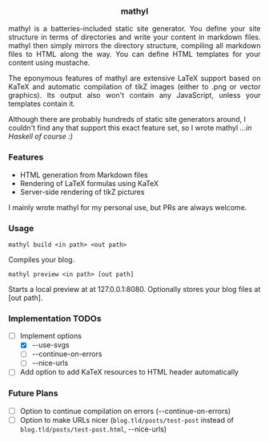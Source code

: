 <h3 align="center">mathyl</h3>

<p align="justify">
mathyl is a batteries-included static site generator. You define your site structure in terms of directories and write your content in markdown files. mathyl then simply mirrors the directory structure, compiling all markdown files to HTML along the way. You can define HTML templates for your content using mustache.
</p>

<p align="justify">
The eponymous features of mathyl are extensive LaTeX support based on KaTeX and automatic compilation of tikZ images (either to .png or vector graphics). Its output also won't contain any JavaScript, unless your templates contain it.
</p>

Although there are probably hundreds of static site generators around, I couldn't find any that support this exact feature set, so I wrote mathyl *...in Haskell of course :)*

### Features
- HTML generation from Markdown files 
- Rendering of LaTeX formulas using KaTeX
- Server-side rendering of tikZ pictures 

I mainly wrote mathyl for my personal use, but PRs are always welcome.

### Usage

```
mathyl build <in path> <out path>
```
Compiles your blog.

```
mathyl preview <in path> [out path]
```
Starts a local preview at at 127.0.0.1:8080. Optionally stores your blog files at [out path]. 

### Implementation TODOs

* [ ] Implement options 
    - [x] --use-svgs
    - [ ] --continue-on-errors
    - [ ] --nice-urls
* [ ] Add option to add KaTeX resources to HTML header automatically

### Future Plans
* [ ] Option to continue compilation on errors (--continue-on-errors)
* [ ] Option to make URLs nicer (`blog.tld/posts/test-post` instead of `blog.tld/posts/test-post.html`, --nice-urls)
